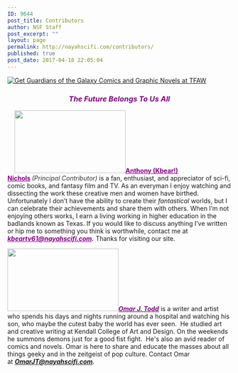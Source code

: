 ```yaml
---
ID: 9644
post_title: Contributors
author: NSF Staff
post_excerpt: ""
layout: page
permalink: http://nayahscifi.com/contributors/
published: true
post_date: 2017-04-18 22:05:04
---
```

<a href="http://shareasale.com/r.cfm?b=536617&amp;u=1521586&amp;m=8908&amp;urllink=&amp;afftrack=" target="_blank" rel="noopener"><img src="http://static.shareasale.com/image/8908/728_Inhuman.jpg" alt="Get Guardians of the Galaxy Comics and Graphic Novels at TFAW" border="0" /></a>
<h3 style="text-align: center;"><em><strong><span style="color: #800080;">The Future Belongs To Us All</span></strong></em></h3>
&nbsp;
&nbsp;
<strong><img class="alignleft size-thumbnail wp-image-6951" src="http://nayahscifi.com/wp-content/uploads/2017/03/winking-koala-2-250x141.jpeg" alt="" width="250" height="141" /><span style="color: #800080;"><a style="color: #800080;" href="http://nayahscifi.com/author/kbear/">Anthony (Kbear!) Nichols</a> </span></strong><span style="color: #333333;"><em>(Principal Contributor)</em> </span>is a fan, enthusiast, and appreciator of sci-fi, comic books, and fantasy film and TV. As an everyman I enjoy watching and dissecting the work these creative men and women have birthed. Unfortunately I don’t have the ability to create their <em>fantastical</em> worlds, but I can celebrate their achievements and share them with others. When I’m not enjoying others works, I earn a living working in higher education in the badlands known as Texas. If you would like to discuss anything I’ve written or hip me to something you think is worthwhile, contact me at <span style="color: #993366;"><span style="color: #800080;"><em><strong><span style="color: #800080;"><a style="color: #800080;" href="mailto:kbeartv61@nayahscifi.com">kbeartv61@nayahscifi.com</a></span>.</strong></em></span></span> Thanks for visiting our site.

<em><strong><img class="alignleft wp-image-9645 size-thumbnail" src="http://nayahscifi.com/wp-content/uploads/2017/04/Omar-250x141.jpg" alt="" width="250" height="141" /><a href="http://nayahscifi.com/author/omarjt/"><span style="color: #800080;">Omar J. Todd</span></a></strong></em> is a writer and artist who spends his days and nights running around a hospital and watching his son, who maybe the cutest baby the world has ever seen.  He studied art and creative writing at Kendall College of Art and Design. On the weekends he summons demons just for a good fist fight.  He's also an avid reader of comics and novels. Omar is here to share and educate the masses about all things geeky and in the zeitgeist of pop culture. Contact Omar at <span style="color: #800080;"><em><strong><a style="color: #800080;" href="mailto:OmarJT@nayahscifi.com">OmarJT@nayahscifi.com</a>.</strong></em></span>